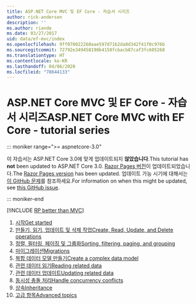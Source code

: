 ```yaml
---
title: ASP.NET Core MVC 및 EF Core - 자습서 시리즈
author: rick-anderson
description: ''
ms.author: riande
ms.date: 03/27/2017
uid: data/ef-mvc/index
ms.openlocfilehash: 9ff070022260aae597d71b2da8d342f41f0c976b
ms.sourcegitcommit: 72792e349458190b4158fcbacb87caf3fc605268
ms.translationtype: HT
ms.contentlocale: ko-KR
ms.lasthandoff: 04/06/2020
ms.locfileid: "78644133"
---
```

# <a name="aspnet-core-mvc-with-ef-core---tutorial-series"></a><span data-ttu-id="2b04a-102">ASP.NET Core MVC 및 EF Core - 자습서 시리즈</span><span class="sxs-lookup"><span data-stu-id="2b04a-102">ASP.NET Core MVC with EF Core - tutorial series</span></span>

::: moniker range=">= aspnetcore-3.0"

<span data-ttu-id="2b04a-103">이 자습서는 ASP.NET Core 3.0에 맞게 업데이트되지 **않았습니다**.</span><span class="sxs-lookup"><span data-stu-id="2b04a-103">This tutorial has **not** been updated to ASP.NET Core 3.0.</span></span> <span data-ttu-id="2b04a-104">[Razor Pages 버전](xref:data/ef-rp/intro)이 업데이트되었습니다.</span><span class="sxs-lookup"><span data-stu-id="2b04a-104">The [Razor Pages version](xref:data/ef-rp/intro) has been updated.</span></span> <span data-ttu-id="2b04a-105">업데이트 가능 시기에 대해서는 [이 GitHub 문제](https://github.com/dotnet/AspNetCore.Docs/issues/13920)를 참조하세요.</span><span class="sxs-lookup"><span data-stu-id="2b04a-105">For information on when this might be updated, see [this GitHub issue](https://github.com/dotnet/AspNetCore.Docs/issues/13920).</span></span>

::: moniker-end

[!INCLUDE [RP better than MVC](../../includes/RP-EF/rp-over-mvc.md)]

1. [<span data-ttu-id="2b04a-106">시작</span><span class="sxs-lookup"><span data-stu-id="2b04a-106">Get started</span></span>](xref:data/ef-mvc/intro)
1. [<span data-ttu-id="2b04a-107">만들기, 읽기, 업데이트 및 삭제 작업</span><span class="sxs-lookup"><span data-stu-id="2b04a-107">Create, Read, Update, and Delete operations</span></span>](xref:data/ef-mvc/crud)
1. [<span data-ttu-id="2b04a-108">정렬, 필터링, 페이징 및 그룹화</span><span class="sxs-lookup"><span data-stu-id="2b04a-108">Sorting, filtering, paging, and grouping</span></span>](xref:data/ef-mvc/sort-filter-page)
1. [<span data-ttu-id="2b04a-109">마이그레이션</span><span class="sxs-lookup"><span data-stu-id="2b04a-109">Migrations</span></span>](xref:data/ef-mvc/migrations)
1. [<span data-ttu-id="2b04a-110">복합 데이터 모델 만들기</span><span class="sxs-lookup"><span data-stu-id="2b04a-110">Create a complex data model</span></span>](xref:data/ef-mvc/complex-data-model)
1. [<span data-ttu-id="2b04a-111">관련 데이터 읽기</span><span class="sxs-lookup"><span data-stu-id="2b04a-111">Reading related data</span></span>](xref:data/ef-mvc/read-related-data)
1. [<span data-ttu-id="2b04a-112">관련 데이터 업데이트</span><span class="sxs-lookup"><span data-stu-id="2b04a-112">Updating related data</span></span>](xref:data/ef-mvc/update-related-data)
1. [<span data-ttu-id="2b04a-113">동시성 충돌 처리</span><span class="sxs-lookup"><span data-stu-id="2b04a-113">Handle concurrency conflicts</span></span>](xref:data/ef-mvc/concurrency)
1. [<span data-ttu-id="2b04a-114">상속</span><span class="sxs-lookup"><span data-stu-id="2b04a-114">Inheritance</span></span>](xref:data/ef-mvc/inheritance)
1. [<span data-ttu-id="2b04a-115">고급 항목</span><span class="sxs-lookup"><span data-stu-id="2b04a-115">Advanced topics</span></span>](xref:data/ef-mvc/advanced)
